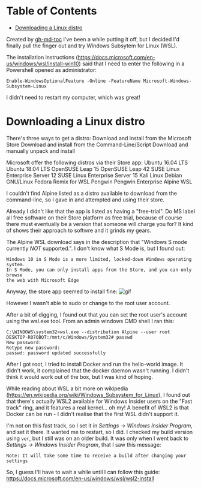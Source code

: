 
Table of Contents
=================

   * [Downloading a Linux distro](#downloading-a-linux-distro)

Created by [gh-md-toc](https://github.com/ekalinin/github-markdown-toc)
I've been a while putting it off, but I decided I'd finally pull the finger out
and try Windows Subsytem for Linux (WSL).

The installation instructions (https://docs.microsoft.com/en-us/windows/wsl/install-win10)
said that I need to enter the following in a Powershell opened as administrator:
```
Enable-WindowsOptionalFeature -Online -FeatureName Microsoft-Windows-Subsystem-Linux
```

I didn't need to restart my computer, which was great!

# Downloading a Linux distro
There's three ways to get a distro:
Download and install from the Microsoft Store
Download and install from the Command-Line/Script
Download and manually unpack and install

Microsoft offer the following distros via their Store app:
Ubuntu 16.04 LTS
Ubuntu 18.04 LTS
OpenSUSE Leap 15
OpenSUSE Leap 42
SUSE Linux Enterprise Server 12
SUSE Linux Enterprise Server 15
Kali Linux
Debian GNU/Linux
Fedora Remix for WSL
Pengwin
Pengwin Enterprise
Alpine WSL

I couldn't find Alpine listed as a distro available to download from the
command-line, so I gave in and attempted and using their store.

Already I didn't like that the app is listed as having a "free-trial". Do MS
label all free software on their Store platform as free trial, because of course
there must eventually be a version that someone will charge you for? It kind of
shows their approach to softwre and it grinds my gears.

The Alpine WSL download says in the description that "Windows S mode currently
*NOT* supported.". I don't know what S Mode is, but I found out:
```
Windows 10 in S Mode is a more limited, locked-down Windows operating system.
In S Mode, you can only install apps from the Store, and you can only browse
the web with Microsoft Edge
```
Anyway, the store app seemed to install fine:
![gif](https://aaronpkelly.github.io/posts/resources/windows_wsl_alpine.gif)

However I wasn't able to sudo or change to the root user account.

After a bit of digging, I found out that you can set the root user's account
using the wsl.exe tool. From an admin windows CMD shell I ran this:
```
C:\WINDOWS\system32>wsl.exe --distribution Alpine --user root
DESKTOP-R07OBQT:/mnt/c/Windows/System32# passwd
New password:
Retype new password:
passwd: password updated successfully
```

After I got root, I tried to install Docker and run the hello-world image.
It didn't work, it complained that the docker daemon wasn't running. I didn't
think it would work out of the box, but I was kind of hoping.

While reading about WSL a bit more on wikipedia
(https://en.wikipedia.org/wiki/Windows_Subsystem_for_Linux), I found out that
there's actually WSL2 available for Windows Insider users on the "Fast track"
ring, and it features a real kernel... oh my! A benefit of WSL2 is that Docker
can be run - I didn't realise that the first WSL didn't support it.

I'm not on this fast track, so I set it in _Settings -> Windows Insider Program_,
and set it there. It wanted me to restart, so I did. I checked my build version
using `ver`, but I still was on an older build. It was only when I went back to
_Settings -> Windows Insider Program_, that I saw this message:
```
Note: It will take some time to receive a build after changing your settings
```

So, I guess I'll have to wait a while until I can follow this guide:
https://docs.microsoft.com/en-us/windows/wsl/wsl2-install
